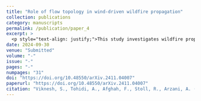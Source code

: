```yaml
---
title: "Role of flow topology in wind-driven wildfire propagation"
collection: publications
category: manuscripts
permalink: /publication/paper_4
excerpt: >
  <p style="text-align: justify;">This study investigates wildfire propagation by analyzing the interaction between wind velocity, fuel, and terrain. A revised non-dimensionalization of the combustion model introduces two new non-dimensional numbers, aiding in the prediction of wildfire spread. A state-neutral curve was derived to identify conditions for wildfire extinction. A wildfire transport solver using advanced numerical methods models the influence of wind topology, examining both steady and unsteady wind conditions. The wildfire's response to varying wind oscillation frequencies is assessed, with comparisons to Lagrangian coherent structures (LCS). These findings offer improved insights for wildfire modeling and management strategies.</p>
date: 2024-09-30
venue: "Submitted"
volume: "-"
issue: "-"
pages: "-"
numpages: "31"
doi: "https://doi.org/10.48550/arXiv.2411.04007"
paperurl: "https://doi.org/10.48550/arXiv.2411.04007"
citation: "Viknesh, S., Tohidi, A., Afghah, F., Stoll, R., Arzani, A. (2024) 'Role of flow topology in wind-driven wildfire propagation'"
---
```

